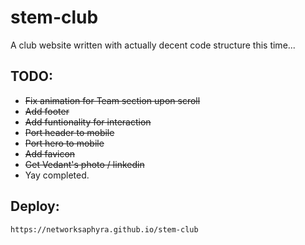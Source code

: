 # stem-club
A club website written with actually decent code structure this time...

## TODO:
- ~~Fix animation for Team section upon scroll~~
- ~~Add footer~~
- ~~Add funtionality for interaction~~
- ~~Port header to mobile~~
- ~~Port hero to mobile~~
- ~~Add favicon~~
- ~~Get Vedant's photo / linkedin~~
- Yay completed.

## Deploy:
```
https://networksaphyra.github.io/stem-club
```
